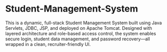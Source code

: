 # Student-Management-System
This is a dynamic, full-stack Student Management System built using Java Servlets, JDBC, JSP, and deployed on Apache Tomcat. Designed with layered architecture and role-based access control, the system enables secure login, student data management, and password recovery—all wrapped in a clean, recruiter-friendly UI.
